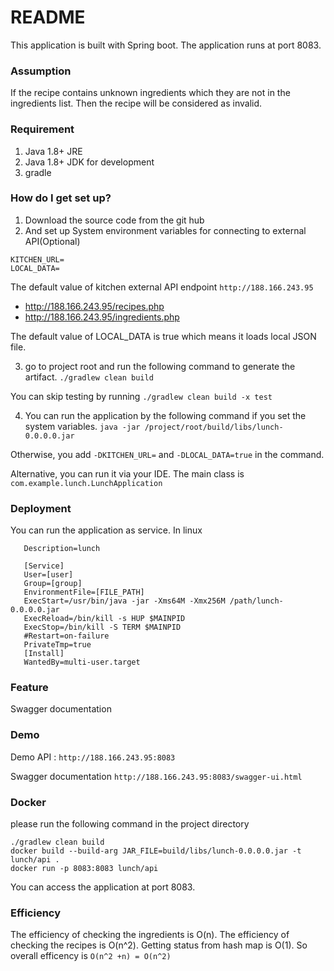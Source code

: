 # README #

This application is built with Spring boot. 
The application runs at port 8083.

### Assumption
If the recipe contains unknown ingredients which they are not in the ingredients list. 
Then the recipe will be considered as invalid.

### Requirement

1. Java 1.8+ JRE
2. Java 1.8+ JDK for development
3. gradle

### How do I get set up? ###

1. Download the source code from the git hub
2. And set up System environment variables for connecting to external API(Optional)

```
KITCHEN_URL=
LOCAL_DATA=
```

The default value of kitchen external API endpoint  `http://188.166.243.95`

- http://188.166.243.95/recipes.php
- http://188.166.243.95/ingredients.php

The default value of LOCAL_DATA is true which means it loads local JSON file.



3. go to project root and run the following command to generate the artifact.
`./gradlew clean build`

You can skip testing by running 
`./gradlew clean build -x test`

4. You can run the application by the following command if you set the system variables.
`java -jar /project/root/build/libs/lunch-0.0.0.0.jar`

Otherwise, you add `-DKITCHEN_URL=` and `-DLOCAL_DATA=true` in the command.

Alternative, you can run it via your IDE.
The main class is 
`com.example.lunch.LunchApplication`

### Deployment

You can run the application as service.
In linux 
```[Unit]
   Description=lunch
   
   [Service]
   User=[user]
   Group=[group]
   EnvironmentFile=[FILE_PATH]
   ExecStart=/usr/bin/java -jar -Xms64M -Xmx256M /path/lunch-0.0.0.0.jar
   ExecReload=/bin/kill -s HUP $MAINPID
   ExecStop=/bin/kill -S TERM $MAINPID
   #Restart=on-failure
   PrivateTmp=true
   [Install]
   WantedBy=multi-user.target

```


### Feature

Swagger documentation 

### Demo
Demo API : `http://188.166.243.95:8083`

Swagger documentation 
`http://188.166.243.95:8083/swagger-ui.html`


### Docker 
please run the following command in the project directory
```
./gradlew clean build
docker build --build-arg JAR_FILE=build/libs/lunch-0.0.0.0.jar -t lunch/api .
docker run -p 8083:8083 lunch/api
```
You can access the application at port 8083.

### Efficiency

The efficiency of checking the ingredients is O(n).
The efficiency of checking the recipes is O(n^2). Getting status from hash map is O(1).
So overall efficency is `O(n^2 +n) = O(n^2)`

